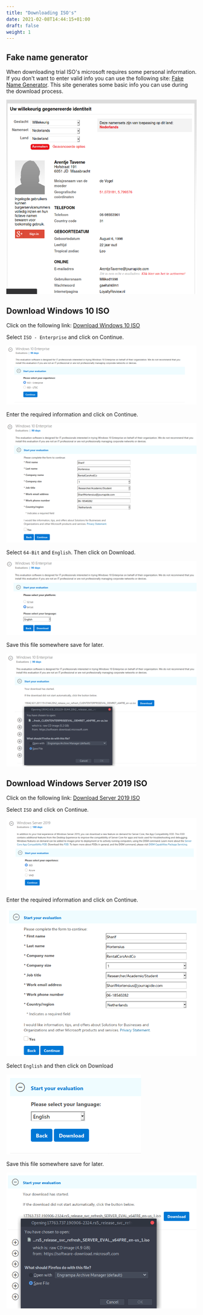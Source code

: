 ```yaml
---
title: "Downloading ISO's"
date: 2021-02-08T14:44:15+01:00
draft: false
weight: 1
---
```


## Fake name generator

When downloading trial ISO's microsoft requires some personal information. If you don't want to enter valid info you can use the following site: [Fake Name Generator](https://nl.fakenamegenerator.com/gen-random-nl-nl.php). This site generates some basic info you can use during the download process.

![Fake name](fake_name_gen.png)

## Download Windows 10 ISO

Click on the following link: [Download Windows 10 ISO](https://www.microsoft.com/en-us/evalcenter/evaluate-windows-10-enterprise)

Select `ISO - Enterprise` and click on Continue.

![ISO - Enterprise](iso_client_01.png)

Enter the required information and click on Continue.

![Personal Info](iso_client_02.png)

Select `64-Bit` and `English`. Then click on Download.

![64bit English](iso_client_03.png)

Save this file somewhere save for later.

![Download and save the ISO](iso_client_04.png)

## Download Windows Server 2019 ISO

Click on the following link: [Download Server 2019 ISO](https://www.microsoft.com/en-us/evalcenter/evaluate-windows-server-2019?filetype=ISO)

Select `ISO` and click on Continue.

![ISO](iso_server_01.png)

Enter the required information and click on Continue.

![Personal Information](iso_server_02.png)

Select `English` and then click on Download

![English](iso_server_03.png)

Save this file somewhere save for later.

![Download and save the ISO](iso_server_04.png)
